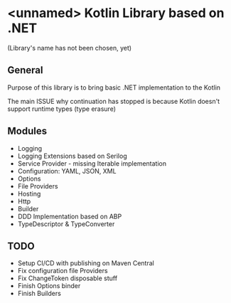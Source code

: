 # \<unnamed\> Kotlin Library based on .NET
(Library's name has not been chosen, yet)

## General

Purpose of this library is to bring basic .NET implementation to the Kotlin

The main ISSUE why continuation has stopped is because Kotlin doesn't support runtime types (type erasure)


## Modules

- Logging
- Logging Extensions based on Serilog
- Service Provider - missing Iterable implementation
- Configuration: YAML, JSON, XML
- Options
- File Providers
- Hosting
- Http
- Builder
- DDD Implementation based on ABP
- TypeDescriptor & TypeConverter


## TODO

- Setup CI/CD with publishing on Maven Central
- Fix configuration file Providers
- Fix ChangeToken disposable stuff
- Finish Options binder
- Finish Builders
